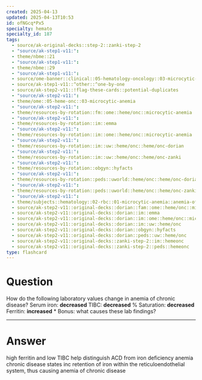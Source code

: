 ```yaml
---
created: 2025-04-13
updated: 2025-04-13T10:53
id: ofNGcq*Px5
specialty: hemato
specialty_id: 187
tags:
  - source/ak-original-decks::step-2::zanki-step-2
  - "source/ak-step1-v11:": 
  - theme/nbme::21
  - "source/ak-step1-v11:": 
  - theme/nbme::29
  - "source/ak-step1-v11:": 
  - source/ome-banner::clinical::05-hematology-oncology::03-microcytic-anemia
  - source/ak-step1-v11::^other::^one-by-one
  - source/ak-step2-v11::!flag-these-cards::potential-duplicates
  - "source/ak-step2-v11:": 
  - theme/ome::05-heme-onc::03-microcytic-anemia
  - "source/ak-step2-v11:": 
  - theme/resources-by-rotation::fm::ome::heme/onc::microcytic-anemia
  - "source/ak-step2-v11:": 
  - theme/resources-by-rotation::im::emma
  - "source/ak-step2-v11:": 
  - theme/resources-by-rotation::im::ome::heme/onc::microcytic-anemia
  - "source/ak-step2-v11:": 
  - theme/resources-by-rotation::im::uw::heme/onc::heme/onc-dorian
  - "source/ak-step2-v11:": 
  - theme/resources-by-rotation::im::uw::heme/onc::heme/onc-zanki
  - "source/ak-step2-v11:": 
  - theme/resources-by-rotation::obgyn::hyfacts
  - "source/ak-step2-v11:": 
  - theme/resources-by-rotation::peds::uworld::heme/onc::heme/onc-dorian
  - "source/ak-step2-v11:": 
  - theme/resources-by-rotation::peds::uworld::heme/onc::heme/onc-zanki
  - "source/ak-step2-v11:": 
  - theme/subjects::hematology::02-rbc::01-microcytic-anemia::anemia-of-chronic-disease
  - source/ak-step2-v11::original-decks::dorian::fam::ome::heme/onc::microcytic-anemia
  - source/ak-step2-v11::original-decks::dorian::im::emma
  - source/ak-step2-v11::original-decks::dorian::im::ome::heme/onc::microcytic-anemia
  - source/ak-step2-v11::original-decks::dorian::im::uw::heme/onc
  - source/ak-step2-v11::original-decks::dorian::obgyn::hyfacts
  - source/ak-step2-v11::original-decks::dorian::peds::uw::heme/onc
  - source/ak-step2-v11::original-decks::zanki-step-2::im::hemeonc
  - source/ak-step2-v11::original-decks::zanki-step-2::peds::hemeonc
type: flashcard
---
```


# Question
How do the following laboratory values change in anemia of chronic disease?    Serum iron: **decreased** TIBC: **decreased** % Saturation: **decreased** Ferritin: **increased**   * Bonus: what causes these lab findings?

---

# Answer
high ferritin and low TIBC help distinguish ACD from iron deficiency anemia chronic disease states inc retention of iron within the reticuloendothelial system, thus causing anemia of chronic disease